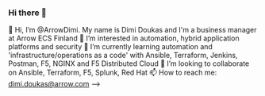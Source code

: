 ### Hi there 👋

👋 Hi, I’m @ArrowDimi. My name is Dimi Doukas and I'm a business manager at Arrow ECS Finland
👀 I’m interested in automation, hybrid application platforms and security
🌱 I’m currently learning automation and 'infrastructure/operations as a code' with Ansible, Terraform, Jenkins, Postman, F5, NGINX and F5 Distributed Cloud
💞️ I’m looking to collaborate on Ansible, Terraform, F5, Splunk, Red Hat
📫 How to reach me: dimi.doukas@arrow.com
-->
